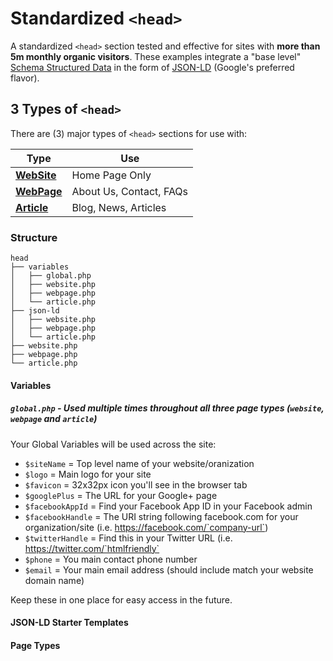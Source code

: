 # Standardized `<head>`

A standardized `<head>` section tested and effective for sites with **more than 5m monthly organic visitors**. These examples integrate a "base level" [Schema Structured Data](https://developers.google.com/search/docs/guides/intro-structured-data) in the form of [JSON-LD](https://json-ld.org/) (Google's preferred flavor).

## 3 Types of `<head>`

There are (3) major types of `<head>` sections for use with:

| Type                 | Use           |
| ---------------------|---------------|
| [**WebSite**](https://github.com/htmlfriendly/head/blob/master/website.php) | Home Page Only   |
| [**WebPage**](https://github.com/htmlfriendly/head/blob/master/webpage.php) | About Us, Contact, FAQs |
| [**Article**](https://github.com/htmlfriendly/head/blob/master/article.php) | Blog, News, Articles |

### Structure

```
head
├── variables
│	├── global.php
│	├── website.php
│	├── webpage.php
│	└── article.php
├── json-ld
│	├── website.php
│	├── webpage.php
│	└── article.php
├── website.php
├── webpage.php
└── article.php
```

#### Variables

##### **`global.php`** - Used multiple times throughout all three page types (`website`, `webpage` and `article`)

Your Global Variables will be used across the site:

- `$siteName` = Top level name of your website/oranization
- `$logo` = Main logo for your site
- `$favicon` = 32x32px icon you'll see in the browser tab
- `$googlePlus` = The URL for your Google+ page
- `$facebookAppId` = Find your Facebook App ID in your Facebook admin
- `$facebookHandle` = The URI string following facebook.com for your organization/site (i.e. https://facebook.com/`company-url`)
- `$twitterHandle` = Find this in your Twitter URL (i.e. https://twitter.com/`htmlfriendly`
- `$phone` = You main contact phone number
- `$email` = Your main email address (should include match your website domain name)

Keep these in one place for easy access in the future.

#### JSON-LD Starter Templates

#### Page Types
